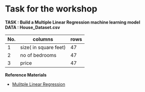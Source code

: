 # Task for the workshop

**TASK : Build a Multiple Linear Regression machine learning model** <br>
**DATA : House_Dataset.csv**

| No. | columns               | rows |
| --- | --------------------- | ---- |
|  1  | size( in square feet) |  47  |
|  2  | no of bedrooms        |  47  |
|  3  | price                 |  47  |

**Reference Materials**
<br>
 * [Mulitple Linear Regression](https://codeburst.io/multiple-linear-regression-sklearn-and-statsmodels-798750747755?gi=1290b9e2c154)
